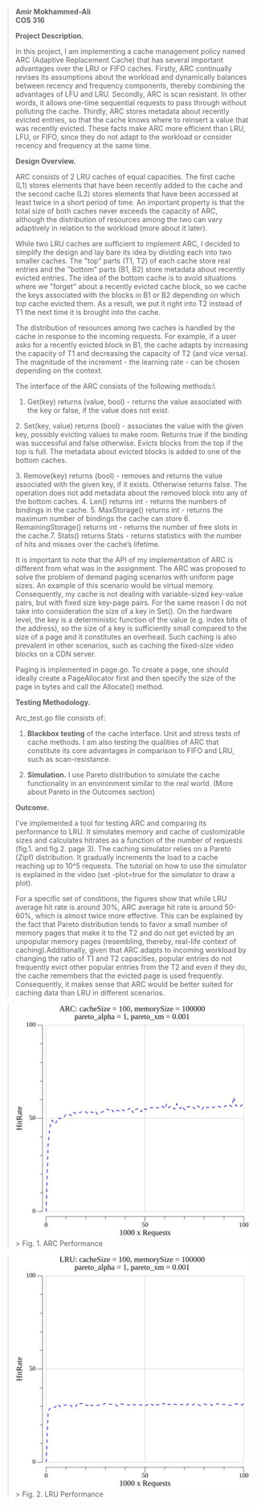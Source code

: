 > **Amir Mokhammed-Ali**\
> **COS 316**
>
> **Project Description.**
>
> In this project, I am implementing a cache management policy named ARC
> (Adaptive Replacement Cache) that has several important advantages
> over the LRU or FIFO caches. Firstly, ARC continually revises its
> assumptions about the workload and dynamically balances between
> recency and frequency components, thereby combining the advantages of
> LFU and LRU. Secondly, ARC is scan resistant. In other words, it
> allows one-time sequential requests to pass through without polluting
> the cache. Thirdly, ARC stores metadata about recently evicted
> entries, so that the cache knows where to reinsert a value that was
> recently evicted. These facts make ARC more efficient than LRU, LFU,
> or FIFO, since they do not adapt to the workload or consider recency
> and frequency at the same time.
>
> **Design Overview.**
>
> ARC consists of 2 LRU caches of equal capacities. The first cache (L1)
> stores elements that have been recently added to the cache and the
> second cache (L2) stores elements that have been accessed at least
> twice in a short period of time. An important property is that the
> total size of both caches never exceeds the capacity of ARC, although
> the distribution of resources among the two can vary adaptively in
> relation to the workload (more about it later).
>
> While two LRU caches are sufficient to implement ARC, I decided to
> simplify the design and lay bare its idea by dividing each into two
> smaller caches. The "top" parts (T1, T2) of each cache store real
> entries and the "bottom" parts (B1, B2) store metadata about recently
> evicted entries. The idea of the bottom cache is to avoid situations
> where we "forget" about a recently evicted cache block, so we cache
> the keys associated with the blocks in B1 or B2 depending on which top
> cache evicted them. As a result, we put it right into T2 instead of T1
> the next time it is brought into the cache.
>
> The distribution of resources among two caches is handled by the cache
> in response to the incoming requests. For example, if a user asks for
> a recently evicted block in B1, the cache adapts by increasing the
> capacity of T1 and decreasing the capacity of T2 (and vice versa). The
> magnitude of the increment - the learning rate - can be chosen
> depending on the context.
>
> The interface of the ARC consists of the following methods:\
> 1. Get(key) returns (value, bool) - returns the value associated with
> the key or false, if the value does not exist.
>
> 2\. Set(key, value) returns (bool) - associates the value with the
> given key, possibly evicting values to make room. Returns true if the
> binding was successful and false otherwise. Evicts blocks from the top
> if the top is full. The metadata about evicted blocks is added to one
> of the bottom caches.
>
> 3\. Remove(key) returns (bool) - removes and returns the value
> associated with the given key, if it exists. Otherwise returns false.
> The operation does not add metadata about the removed block into any
> of the bottom caches.
> 4\. Len() returns int - returns the numbers of bindings in the cache.
> 5\. MaxStorage() returns int - returns the maximum number of bindings the cache can store
> 6\. RemainingStorage() returns int - returns the number of free slots in the cache.7. Stats() returns Stats - returns statistics with the number of hits and misses over the cache’s lifetime.
>
> It is important to note that the API of my implementation of ARC is
> different from what was in the assignment. The ARC was proposed to
> solve the problem of demand paging scenarios with uniform page sizes.
> An example of this scenario would be virtual memory. Consequently, my
> cache is not dealing with variable-sized key-value pairs, but with
> fixed size key-page pairs. For the same reason I do not take into
> consideration the size of a key in Set(). On the hardware level, the
> key is a deterministic function of the value (e.g. index bits of the
> address), so the size of a key is sufficiently small compared to the
> size of a page and it constitutes an overhead. Such caching is also
> prevalent in other scenarios, such as caching the fixed-size video
> blocks on a CDN server.
>
> Paging is implemented in page.go. To create a page, one should ideally
> create a PageAllocator first and then specify the size of the page in
> bytes and call the Allocate() method.
>
> **Testing Methodology.**
>
> Arc_test.go file consists of:
> 1) **Blackbox testing** of the cache interface. Unit and stress tests
> of cache methods. I am also testing the qualities of ARC that
> constitute its core advantages in comparison to FIFO and LRU, such as
> scan-resistance.
>
> 2) **Simulation.** I use Pareto distribution to simulate the cache
> functionality in an environment similar to the real world. (More about
> Pareto in the Outcomes section)
>
> **Outcome.**
>
> I've implemented a tool for testing ARC and comparing its performance
> to LRU. It simulates memory and cache of customizable sizes and
> calculates hitrates as a function of the number of requests (fig.1.
> and fig.2. page 3). The caching simulator relies on a Pareto (Zipf)
> distribution. It gradually increments the load to a cache reaching up
> to 10\^5 requests. The tutorial on how to use the simulator is
> explained in the video (set -plot=true for the simulator to draw a
> plot).
>
> For a specific set of conditions, the figures show that while LRU
> average hit rate is around 30%, ARC average hit rate is around 50-60%,
> which is almost twice more effective. This can be explained by the
> fact that Pareto distribution tends to favor a small number of memory
> pages that make it to the T2 and do not get evicted by an unpopular
> memory pages (resembling, thereby, real-life context of\
> caching).Additionally, given that ARC adapts to incoming workload by
> changing the ratio of T1 and T2 capacities, popular entries do not
> frequently evict other popular entries from the T2 and even if they
> do, the cache remembers that the evicted page is used frequently.
> Consequently, it makes sense that ARC would be better suited for
> caching data than LRU in different scenarios.

> ![](ARC.jpg)  > Fig. 1. ARC Performance       

> ![](LRU.jpg) > Fig. 2. LRU Performance  

